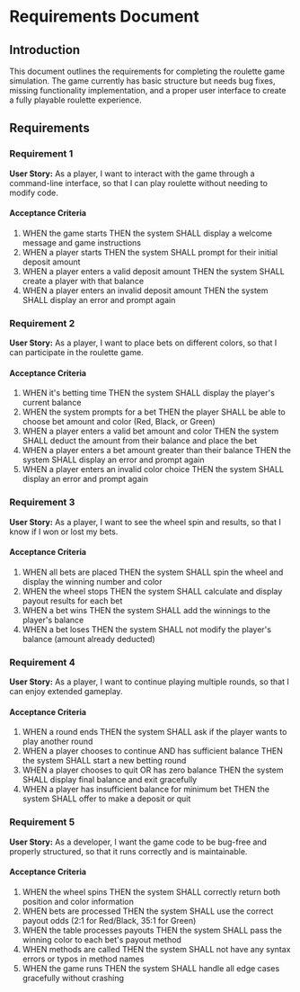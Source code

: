 # Requirements Document

## Introduction

This document outlines the requirements for completing the roulette game simulation. The game currently has basic structure but needs bug fixes, missing functionality implementation, and a proper user interface to create a fully playable roulette experience.

## Requirements

### Requirement 1

**User Story:** As a player, I want to interact with the game through a command-line interface, so that I can play roulette without needing to modify code.

#### Acceptance Criteria

1. WHEN the game starts THEN the system SHALL display a welcome message and game instructions
2. WHEN a player starts THEN the system SHALL prompt for their initial deposit amount
3. WHEN a player enters a valid deposit amount THEN the system SHALL create a player with that balance
4. WHEN a player enters an invalid deposit amount THEN the system SHALL display an error and prompt again

### Requirement 2

**User Story:** As a player, I want to place bets on different colors, so that I can participate in the roulette game.

#### Acceptance Criteria

1. WHEN it's betting time THEN the system SHALL display the player's current balance
2. WHEN the system prompts for a bet THEN the player SHALL be able to choose bet amount and color (Red, Black, or Green)
3. WHEN a player enters a valid bet amount and color THEN the system SHALL deduct the amount from their balance and place the bet
4. WHEN a player enters a bet amount greater than their balance THEN the system SHALL display an error and prompt again
5. WHEN a player enters an invalid color choice THEN the system SHALL display an error and prompt again

### Requirement 3

**User Story:** As a player, I want to see the wheel spin and results, so that I know if I won or lost my bets.

#### Acceptance Criteria

1. WHEN all bets are placed THEN the system SHALL spin the wheel and display the winning number and color
2. WHEN the wheel stops THEN the system SHALL calculate and display payout results for each bet
3. WHEN a bet wins THEN the system SHALL add the winnings to the player's balance
4. WHEN a bet loses THEN the system SHALL not modify the player's balance (amount already deducted)

### Requirement 4

**User Story:** As a player, I want to continue playing multiple rounds, so that I can enjoy extended gameplay.

#### Acceptance Criteria

1. WHEN a round ends THEN the system SHALL ask if the player wants to play another round
2. WHEN a player chooses to continue AND has sufficient balance THEN the system SHALL start a new betting round
3. WHEN a player chooses to quit OR has zero balance THEN the system SHALL display final balance and exit gracefully
4. WHEN a player has insufficient balance for minimum bet THEN the system SHALL offer to make a deposit or quit

### Requirement 5

**User Story:** As a developer, I want the game code to be bug-free and properly structured, so that it runs correctly and is maintainable.

#### Acceptance Criteria

1. WHEN the wheel spins THEN the system SHALL correctly return both position and color information
2. WHEN bets are processed THEN the system SHALL use the correct payout odds (2:1 for Red/Black, 35:1 for Green)
3. WHEN the table processes payouts THEN the system SHALL pass the winning color to each bet's payout method
4. WHEN methods are called THEN the system SHALL not have any syntax errors or typos in method names
5. WHEN the game runs THEN the system SHALL handle all edge cases gracefully without crashing
